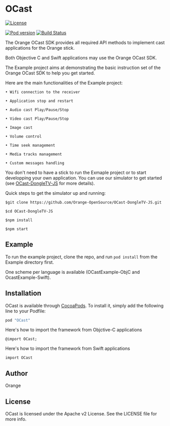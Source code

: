 # OCast

[![License](https://img.shields.io/badge/licence-APACHE--2-lightgrey.svg)](https://github.com/Orange-OpenSource/OCast-iOS/blob/travisBranch/LICENSE)

[![Pod version](https://badge.fury.io/co/OCast.svg)](https://badge.fury.io/co/OCast)
[![Build Status](https://travis-ci.org/Orange-OpenSource/OCast-iOS.png)](https://travis-ci.org/Orange-OpenSource/OCast-iOS)

The Orange OCast SDK provides all required API methods to implement cast applications for the Orange stick.

Both Objective C and Swift applications may use the Orange OCast SDK.

The Example project aims at demonstrating the basic instruction set of the Orange OCast SDK to help you get started.

Here are the main functionalities of the Example project:


```
• Wifi connection to the receiver

• Application stop and restart

• Audio cast Play/Pause/Stop

• Video cast Play/Pause/Stop

• Image cast

• Volume control

• Time seek management

• Media tracks management

• Custom messages handling

```

You don't need to have a stick to run the Exmaple project or to start developping your own application. You can use our simulator to get started (see [OCast-DongleTV-JS](https://github.com/Orange-OpenSource/OCast-DongleTV-JS) for more details).

Quick steps to get the simulator up and running:

```
$git clone https://github.com/Orange-OpenSource/OCast-DongleTV-JS.git

$cd OCast-DongleTV-JS

$npm install

$npm start
```
## Example

To run the example project, clone the repo, and run `pod install` from the Example directory first.

One scheme per language is available (OCastExample-ObjC and OcastExample-Swift).

## Installation

OCast is available through [CocoaPods](http://cocoapods.org). To install
it, simply add the following line to your Podfile:

```ruby
pod "OCast"
```

Here's how to import the framework from Objctive-C applications

```
@import OCast;
```

Here's how to import the framework from Swift applications

```
import OCast
```




## Author

Orange

## License

OCast is licensed under the Apache v2 License. See the LICENSE file for more info.
